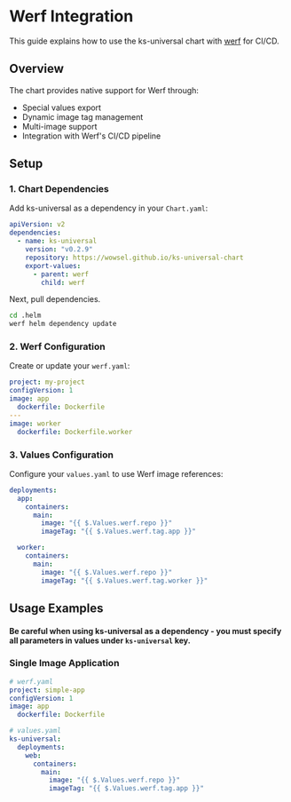 # Werf Integration

This guide explains how to use the ks-universal chart with [werf](https://werf.io) for CI/CD.

## Overview

The chart provides native support for Werf through:
- Special values export
- Dynamic image tag management
- Multi-image support
- Integration with Werf's CI/CD pipeline

## Setup

### 1. Chart Dependencies

Add ks-universal as a dependency in your `Chart.yaml`:

```yaml
apiVersion: v2
dependencies:
  - name: ks-universal
    version: "v0.2.9"
    repository: https://wowsel.github.io/ks-universal-chart
    export-values:
      - parent: werf
        child: werf
```
Next, pull dependencies.
```bash
cd .helm
werf helm dependency update
```

### 2. Werf Configuration

Create or update your `werf.yaml`:

```yaml
project: my-project
configVersion: 1
image: app
  dockerfile: Dockerfile
---
image: worker
  dockerfile: Dockerfile.worker
```

### 3. Values Configuration

Configure your `values.yaml` to use Werf image references:

```yaml
deployments:
  app:
    containers:
      main:
        image: "{{ $.Values.werf.repo }}"
        imageTag: "{{ $.Values.werf.tag.app }}"

  worker:
    containers:
      main:
        image: "{{ $.Values.werf.repo }}"
        imageTag: "{{ $.Values.werf.tag.worker }}"
```

## Usage Examples

#### Be careful when using ks-universal as a dependency - you must specify all parameters in values ​​under `ks-universal` key.

### Single Image Application

```yaml
# werf.yaml
project: simple-app
configVersion: 1
image: app
  dockerfile: Dockerfile

# values.yaml
ks-universal:
  deployments:
    web:
      containers:
        main:
          image: "{{ $.Values.werf.repo }}"
          imageTag: "{{ $.Values.werf.tag.app }}"
```

